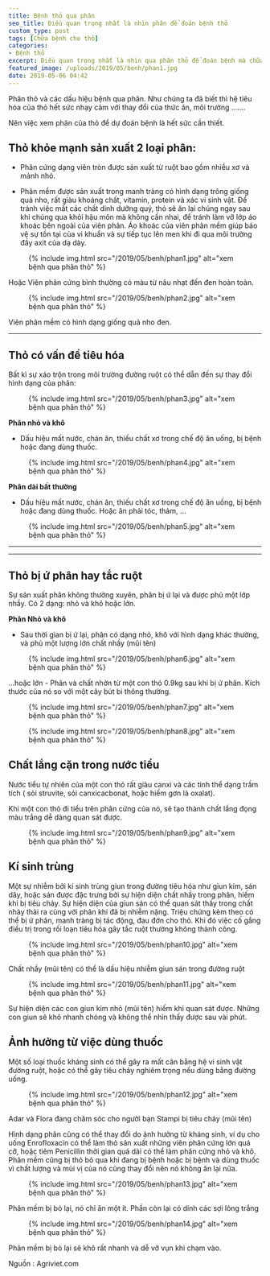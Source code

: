 ```yaml
---
title: Bệnh thỏ qua phân
seo_title: Điều quan trọng nhất là nhìn phân để đoán bệnh thỏ
custom_type: post
tags: [Chữa bệnh cho thỏ]
categories:
- Bệnh thỏ
excerpt: Điều quan trọng nhất là nhìn qua phân thỏ để đoán bệnh mà chữa trị.
featured_image: /uploads/2019/05/benh/phan1.jpg
date: 2019-05-06 04:42
---
```


Phân thỏ và các dấu hiệu bệnh qua phân.
Như chúng ta đã biết thì hệ tiêu hóa của thỏ hết sức nhạy cảm với thay đổi của thức ăn, môi trường .......

Nên việc xem phân của thỏ để dự đoán bệnh là hết sức cần thiết.

## Thỏ khỏe mạnh sản xuất 2 loại phân:

- Phân cứng dạng viên tròn được sản xuất từ ruột bao gồm nhiều xơ và mảnh nhỏ.

- Phân mềm được sản xuất trong manh tràng có hình dạng trông giống quả nho, rất giàu khoáng chất, vitamin, protein và xác vi sinh vật. Để tránh việc mất các chất dinh dưỡng quý, thỏ sẽ ăn lại chúng ngay sau khi chúng qua khỏi hậu môn mà không cần nhai, để tránh làm vỡ lớp áo khoác bên ngoài của viên phân. Áo khoác của viên phân mềm giúp bảo vệ sự tồn tại của vi khuẩn và sự tiếp tục lên men khi đi qua môi trường đầy axit của dạ dày.



<figure class="extendout">
  {% include img.html src="/2019/05/benh/phan1.jpg" alt="xem bệnh qua phân thỏ" %}
</figure>

Hoặc Viên phân cứng bình thường có màu từ nâu nhạt đến đen hoàn toàn.

<figure class="extendout">
  {% include img.html src="/2019/05/benh/phan2.jpg" alt="xem bệnh qua phân thỏ" %}
</figure>

Viên phân mềm có hình dạng giống quả nho đen.

* * *

## Thỏ có vấn đề tiêu hóa

Bất kì sự xáo trộn trong môi trường đường ruột có thể dẫn đến sự thay đổi hình dạng của phân:
 
<figure class="extendout">
  {% include img.html src="/2019/05/benh/phan3.jpg" alt="xem bệnh qua phân thỏ" %}
</figure>

**Phân nhỏ và khô**

- Dấu hiệu mất nước, chán ăn, thiếu chất xơ trong chế độ ăn uống, bị bệnh hoặc đang dùng thuốc.

<figure class="extendout">
  {% include img.html src="/2019/05/benh/phan4.jpg" alt="xem bệnh qua phân thỏ" %}
</figure>

**Phân dài bất thường**

- Dấu hiệu mất nước, chán ăn, thiếu chất xơ trong chế độ ăn uống, bị bệnh hoặc đang dùng thuốc. Hoặc ăn phải tóc, thảm, ...

<figure class="extendout">
  {% include img.html src="/2019/05/benh/phan5.jpg" alt="xem bệnh qua phân thỏ" %}
</figure>

--------

* * *

## Thỏ bị ứ phân hay tắc ruột

Sự sản xuất phân không thường xuyên, phân bị ứ lại và được phủ một lớp nhầy. Có 2 dạng: nhỏ và khô hoặc lớn.

**Phân Nhỏ và khô**

- Sau thời gian bị ứ lại, phân có dạng nhỏ, khô với hình dạng khác thường, và phủ một lượng lớn chất nhầy (mũi tên)

<figure class="extendout">
  {% include img.html src="/2019/05/benh/phan6.jpg" alt="xem bệnh qua phân thỏ" %}
</figure>

...hoặc lớn - Phân và chất nhờn từ một con thỏ 0.9kg sau khi bị ứ phân. Kích thước của nó so với một cây bút bi thông thường.

<figure class="extendout">
  {% include img.html src="/2019/05/benh/phan7.jpg" alt="xem bệnh qua phân thỏ" %}
</figure>
<figure class="extendout">
  {% include img.html src="/2019/05/benh/phan8.jpg" alt="xem bệnh qua phân thỏ" %}
</figure>

## Chất lắng cặn trong nước tiểu

Nước tiểu tự nhiên của một con thỏ rất giàu canxi và các tinh thể dạng trầm tích ( sỏi struvite, sỏi canxicacbonat, hoặc hiếm gơn là oxalat).

Khi một con thỏ đi tiểu trên phân cứng của nó, sẽ tạo thành chất lắng đọng màu trắng dễ dàng quan sát được.

<figure class="extendout">
  {% include img.html src="/2019/05/benh/phan9.jpg" alt="xem bệnh qua phân thỏ" %}
</figure>

## Kí sinh trùng

Một sự nhiễm bởi kí sinh trùng giun trong đường tiêu hóa như giun kim, sán dây, hoặc sán được đặc trưng bởi sự hiện diện chất nhầy trong phân, hiếm khi bị tiêu chảy.
Sự hiện diện của giun sán có thể quan sát thấy trong chất nhày thải ra cùng với phân khi đã bị nhiễm nặng.
Triệu chứng kèm theo có thể bị ứ phân, manh tràng bị tác động, đau đớn cho thỏ. Khi đó việc cố gắng điều trị trong rối loạn tiêu hóa gây tắc ruột thường không thành công.

<figure class="extendout">
  {% include img.html src="/2019/05/benh/phan10.jpg" alt="xem bệnh qua phân thỏ" %}
</figure>

Chất nhầy (mũi tên) có thể là dấu hiệu nhiễm giun sán trong đường ruột

<figure class="extendout">
  {% include img.html src="/2019/05/benh/phan11.jpg" alt="xem bệnh qua phân thỏ" %}
</figure>

Sự hiện diện các con giun kim nhỏ (mũi tên) hiếm khi quan sát được.
Những con giun sẽ khô nhanh chóng và không thể nhìn thấy được sau vài phút.


## Ảnh hưởng từ việc dùng thuốc

Một số loại thuốc kháng sinh có thể gây ra mất cân bằng hệ vi sinh vật đường ruột, hoặc có thể gây tiêu chảy nghiêm trọng nếu dùng bằng đường uống.

<figure class="extendout">
  {% include img.html src="/2019/05/benh/phan12.jpg" alt="xem bệnh qua phân thỏ" %}
</figure>

Adar và Flora đang chăm sóc cho người bạn Stampi bị tiêu chảy (mũi tên)

Hình dạng phân cũng có thể thay đổi do ảnh hưởng từ kháng sinh, ví dụ cho uống Enrofloxacin có thể làm thỏ sản xuất những viên phân cứng lớn quá cỡ, hoặc tiêm Penicillin thời gian quá dài có thể làm phân cứng nhỏ và khô.
Phân mềm cũng bị thỏ bỏ qua khi đang bị bệnh hoặc bị bệnh và dùng thuốc vì chất lượng và mùi vị của nó cũng thay đổi nên nó không ăn lại nữa.

<figure class="extendout">
  {% include img.html src="/2019/05/benh/phan13.jpg" alt="xem bệnh qua phân thỏ" %}
</figure>

Phân mềm bị bỏ lại, nó chỉ ăn một ít. Phần còn lại có dính các sợi lông trắng

<figure class="extendout">
  {% include img.html src="/2019/05/benh/phan14.jpg" alt="xem bệnh qua phân thỏ" %}
</figure>

Phân mềm bị bỏ lại sẽ khô rất nhanh và dễ vỡ vụn khi chạm vào.


Nguồn : Agriviet.com
